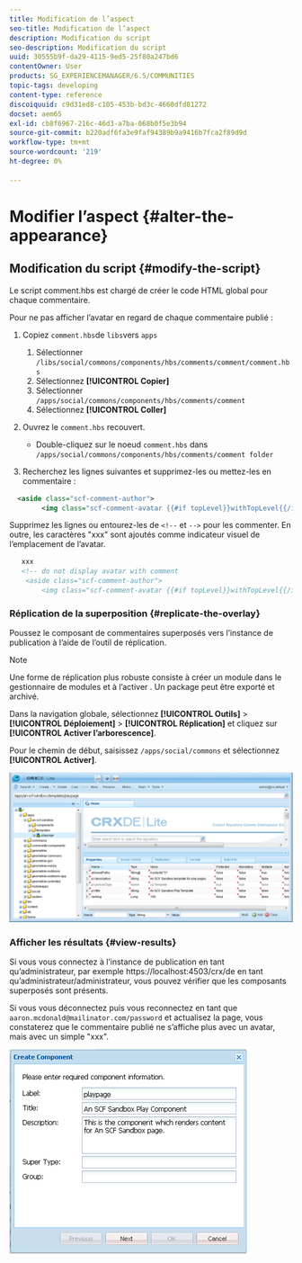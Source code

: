 ```yaml
---
title: Modification de l’aspect
seo-title: Modification de l’aspect
description: Modification du script
seo-description: Modification du script
uuid: 30555b9f-da29-4115-9ed5-25f80a247bd6
contentOwner: User
products: SG_EXPERIENCEMANAGER/6.5/COMMUNITIES
topic-tags: developing
content-type: reference
discoiquuid: c9d31ed8-c105-453b-bd3c-4660dfd81272
docset: aem65
exl-id: cb8f6967-216c-46d3-a7ba-068b0f5e3b94
source-git-commit: b220adf6fa3e9faf94389b9a9416b7fca2f89d9d
workflow-type: tm+mt
source-wordcount: '219'
ht-degree: 0%

---
```


# Modifier l’aspect {#alter-the-appearance}

## Modification du script {#modify-the-script}

Le script comment.hbs est chargé de créer le code HTML global pour chaque commentaire.

Pour ne pas afficher l’avatar en regard de chaque commentaire publié :

1. Copiez `comment.hbs`de `libs`vers `apps`

   1. Sélectionner `/libs/social/commons/components/hbs/comments/comment/comment.hbs`
   1. Sélectionnez **[!UICONTROL Copier]**
   1. Sélectionner `/apps/social/commons/components/hbs/comments/comment`
   1. Sélectionnez **[!UICONTROL Coller]**

1. Ouvrez le `comment.hbs` recouvert.

   * Double-cliquez sur le noeud `comment.hbs` dans `/apps/social/commons/components/hbs/comments/comment folder`

1. Recherchez les lignes suivantes et supprimez-les ou mettez-les en commentaire :

```xml
  <aside class="scf-comment-author">
        <img class="scf-comment-avatar {{#if topLevel}}withTopLevel{{/if}}" src="{{author.avatarUrl}}"></img>
```

Supprimez les lignes ou entourez-les de `<!--` et `-->` pour les commenter. En outre, les caractères &quot;xxx&quot; sont ajoutés comme indicateur visuel de l’emplacement de l’avatar.

```xml
   xxx
   <!-- do not display avatar with comment
    <aside class="scf-comment-author">
        <img class="scf-comment-avatar {{#if topLevel}}withTopLevel{{/if}}" src="{{author.avatarUrl}}"></img>
```

### Réplication de la superposition {#replicate-the-overlay}

Poussez le composant de commentaires superposés vers l’instance de publication à l’aide de l’outil de réplication.

>[!NOTE]
>
>Une forme de réplication plus robuste consiste à créer un module dans le gestionnaire de modules et à l’activer [](/help/sites-administering/package-manager.md#replicating-packages). Un package peut être exporté et archivé.

Dans la navigation globale, sélectionnez **[!UICONTROL Outils]** > **[!UICONTROL Déploiement]** > **[!UICONTROL Réplication]** et cliquez sur **[!UICONTROL Activer l’arborescence]**.

Pour le chemin de début, saisissez `/apps/social/commons` et sélectionnez **[!UICONTROL Activer]**.

![verify-content-template](assets/verify-content-template.png)

### Afficher les résultats {#view-results}

Si vous vous connectez à l’instance de publication en tant qu’administrateur, par exemple https://localhost:4503/crx/de en tant qu’administrateur/administrateur, vous pouvez vérifier que les composants superposés sont présents.

Si vous vous déconnectez puis vous reconnectez en tant que `aaron.mcdonald@mailinator.com/password` et actualisez la page, vous constaterez que le commentaire publié ne s’affiche plus avec un avatar, mais avec un simple &quot;xxx&quot;.

![create-template-component](assets/create-template-component.png)
